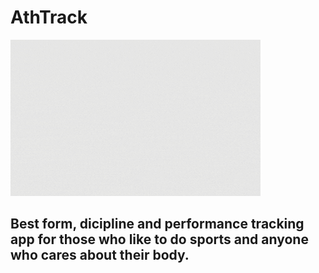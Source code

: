 # AthTrack

![](https://github.com/MEmirAkay/AthTrack/blob/main/img/AthTrack.gif)

## Best form, dicipline and performance tracking app for those who like to do sports and anyone who cares about their body. 



